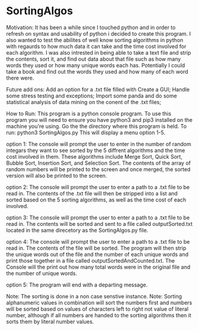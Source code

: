 # SortingAlgos

Motivation:
It has been a while since I touched python and in order to refresh on syntax and usability of python i decided to create this program. I also wanted to 
test the abilites of well know sorting algorithms in python with regaurds to how much data it can take and the time cost involved for each algorithm. 
I was also intrested in being able to take a text file and strip the contents, sort it, and find out data about that file such as how many words they used or how many unique words each has. Potentially  I could take a book and find out the words they used and how many of each word there were. 

Future add ons:
Add an option for a .txt file filled with Create a GUI; Handle some stress testing and exceptions; Import some panda and do some statistical analysis of data mining on the conent of the .txt files;

How to Run:
This program is a python console program. To use this program you will need to ensure you have python3 and pip3 installed on the machine you're using. 
Go the the directory where this program is held.
To run: python3 SortingAlgos.py
This will display a menu option 1-5.

option 1: The console will prompt the user to enter in the number of random integars they want to see sorted by the 5 diffrent algorithms and the time
cost involved in them. These algorithms include Merge Sort, Quick Sort, Bubble Sort, Insertion Sort, and Selection Sort. The contents of the array of random numbers will be printed to the screen and once merged, the sorted version will also be printed to the screen.

option 2: The console will prompt the user to enter a path to a .txt file to be read in. The contents of the .txt file will then be stripped into a list and sorted based on the 5 sorting algorithms, as well as the time cost of each involved. 

option 3:  The console will prompt the user to enter a path to a .txt file to be read in. The contents will be sorted and sent to a file called
outputSorted.txt located in the same direcetory as the SortingAlgos.py file. 

option 4: The console will prompt the user to enter a path to a .txt file to be read in. The contents of the file will be sorted. The program will then
strip the unique words out of the file and the number of each unique words and print those together in a file called outputSortedAndCounted.txt. The
Console will the print out how many total words were in the original file and the number of unique words.

option 5: The program will end with a departing message. 

Note: The sorting is done in a non case senstive instance.
Note: Sorting alphanumeric values in combination will sort the numbers first and numbers will
be sorted based on values of characters left to right not value of literal number,
although if all numbers are handed to the sorting algorithms then it sorts them by literal
number values.


